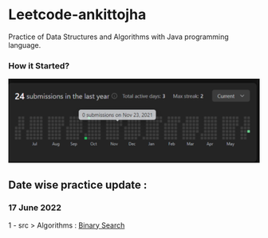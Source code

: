 # Leetcode-ankittojha
Practice of Data Structures and Algorithms with Java programming language.
### How it Started?
![plot](./img/DSA-Leetcode-how-it-started-1.png)
<br>

## Date wise practice update :
### 17 June 2022
1 - src > Algorithms : [Binary Search](https://github.com/ankittojha/Leetcode-ankittojha/blob/master/src/Algorithms/BinarySearch.java)